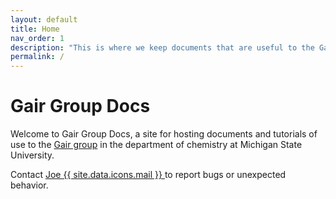 ```yaml
---
layout: default
title: Home
nav_order: 1
description: "This is where we keep documents that are useful to the Gair group and we hope might be useful to you."
permalink: /
---
```


# Gair Group Docs

Welcome to Gair Group Docs, a site for hosting documents and tutorials of use to the [Gair group](https://gairgroup.com) in the department of chemistry at Michigan State University.

 Contact [Joe {{ site.data.icons.mail }} ](mailto:joegair@msu.edu) to report bugs or unexpected behavior.
